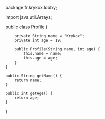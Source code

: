 package fr.krykox.lobby;

import java.util.Arrays;

public class Profile {
        
        private String name = "KryKox";
        private int age = 19;
        
        public Profile(String name, int age) {
            this.name = name;
            this.age = age;
        }
    }
    
    public String getName() {
        return name;
    }
    
    public int getAge() {
        return age;
    }
}
